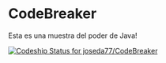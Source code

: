 # CodeBreaker

Esta es una muestra del poder de Java!

[ ![Codeship Status for joseda77/CodeBreaker](https://app.codeship.com/projects/2578fee0-c2e3-0136-8c76-6e893063e31d/status?branch=master)](https://app.codeship.com/projects/313843)
